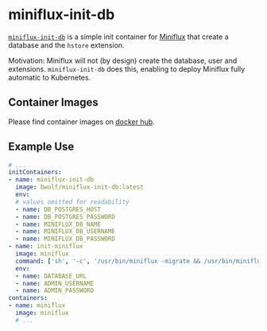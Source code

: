 # miniflux-init-db

[`miniflux-init-db`](https://github.com/bwolf/miniflux-init-db) is a simple init container for [Miniflux](https://miniflux.app) that create a database and the `hstore` extension.

Motivation: Miniflux will not (by design) create the database, user and extensions. `miniflux-init-db` does this, enabling to deploy Miniflux fully automatic to Kubernetes.


## Container Images
Please find container images on [docker hub](https://hub.docker.com/r/bwolf/gandi-dns-update).


## Example Use

``` yaml
# ...
initContainers:
- name: miniflux-init-db
  image: bwolf/miniflux-init-db:latest
  env:
  # values omitted for readability
  - name: DB_POSTGRES_HOST
  - name: DB_POSTGRES_PASSWORD
  - name: MINIFLUX_DB_NAME
  - name: MINIFLUX_DB_USERNAME
  - name: MINIFLUX_DB_PASSWORD
- name: init-miniflux
  image: miniflux
  command: ['sh', '-c', '/usr/bin/miniflux -migrate && /usr/bin/miniflux -create-admin']
  env:
  - name: DATABASE_URL
  - name: ADMIN_USERNAME
  - name: ADMIN_PASSWORD
containers:
- name: miniflux
  image: miniflux
  # ...
```
